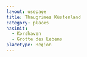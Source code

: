 ```yaml
---
layout: usepage
title: Thaugrines Küstenland
category: places
hasinit:
  - Korshaven
  - Grotte des Lebens
placetype: Region
---
```


